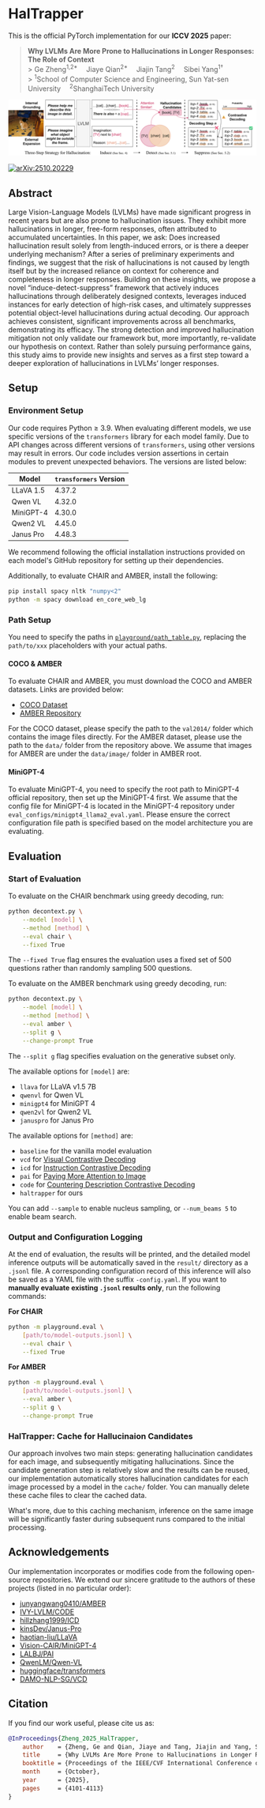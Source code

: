 # HalTrapper

This is the official PyTorch implementation for our **ICCV 2025** paper:

> **Why LVLMs Are More Prone to Hallucinations in Longer Responses: The Role of Context**  
> \> Ge Zheng<sup>1,2*</sup>&emsp; Jiaye Qian<sup>2*</sup>&emsp; Jiajin Tang<sup>2</sup>&emsp; Sibei Yang<sup>1†</sup>  
> \> <sup>1</sup>School of Computer Science and Engineering, Sun Yat-sen University &emsp;<sup>2</sup>ShanghaiTech University

![HalTrapper Pipeline](assets/pipeline.svg)

[![arXiv:2510.20229](https://img.shields.io/badge/arXiv-2510.20229-red)](https://arxiv.org/abs/2510.20229)

## Abstract

Large Vision-Language Models (LVLMs) have made significant progress in recent years but are also prone to hallucination issues. They exhibit more hallucinations in longer, free-form responses, often attributed to accumulated uncertainties. In this paper, we ask: Does increased hallucination result solely from length-induced errors, or is there a deeper underlying mechanism? After a series of preliminary experiments and findings, we suggest that the risk of hallucinations is not caused by length itself but by the increased reliance on context for coherence and completeness in longer responses. Building on these insights, we propose a novel “induce-detect-suppress” framework that actively induces hallucinations through deliberately designed contexts, leverages induced instances for early detection of high-risk cases, and ultimately suppresses potential object-level hallucinations during actual decoding. Our approach achieves consistent, significant improvements across all benchmarks, demonstrating its efficacy. The strong detection and improved hallucination mitigation not only validate our framework but, more importantly, re-validate our hypothesis on context. Rather than solely pursuing performance gains, this study aims to provide new insights and serves as a first step toward a deeper exploration of hallucinations in LVLMs’ longer responses.

## Setup

### Environment Setup

Our code requires Python ≥ 3.9. When evaluating different models, we use specific versions of the `transformers` library for each model family. Due to API changes across different versions of `transformers`, using other versions may result in errors. Our code includes version assertions in certain modules to prevent unexpected behaviors. The versions are listed below:

| Model     | `transformers` Version |
| --------- | ---------------------- |
| LLaVA 1.5 | 4.37.2                 |
| Qwen VL   | 4.32.0                 |
| MiniGPT-4 | 4.30.0                 |
| Qwen2 VL  | 4.45.0                 |
| Janus Pro | 4.48.3                 |

We recommend following the official installation instructions provided on each model's GitHub repository for setting up their dependencies.

Additionally, to evaluate CHAIR and AMBER, install the following:

```sh
pip install spacy nltk "numpy<2"
python -m spacy download en_core_web_lg
```

### Path Setup

You need to specify the paths in [`playground/path_table.py`](playground/path_table.py), replacing the `path/to/xxx` placeholders with your actual paths.

#### COCO & AMBER

To evaluate CHAIR and AMBER, you must download the COCO and AMBER datasets. Links are provided below:

- [COCO Dataset](https://cocodataset.org/)
- [AMBER Repository](https://github.com/junyangwang0410/AMBER/tree/master)

For the COCO dataset, please specify the path to the `val2014/` folder which contains the image files directly. For the AMBER dataset, please use the path to the `data/` folder from the repository above. We assume that images for AMBER are under the `data/image/` folder in AMBER root.

#### MiniGPT-4

To evaluate MiniGPT-4, you need to specify the root path to MiniGPT-4 official repository, then set up the MiniGPT-4 first. We assume that the config file for MiniGPT-4 is located in the MiniGPT-4 repository under `eval_configs/minigpt4_llama2_eval.yaml`. Please ensure the correct configuration file path is specified based on the model architecture you are evaluating.

## Evaluation

### Start of Evaluation

To evaluate on the CHAIR benchmark using greedy decoding, run:

```bash
python decontext.py \
    --model [model] \
    --method [method] \
    --eval chair \
    --fixed True
```

The `--fixed True` flag ensures the evaluation uses a fixed set of 500 questions rather than randomly sampling 500 questions.

To evaluate on the AMBER benchmark using greedy decoding, run:

```bash
python decontext.py \
    --model [model] \
    --method [method] \
    --eval amber \
    --split g \
    --change-prompt True
```

The `--split g` flag specifies evaluation on the generative subset only.

The available options for `[model]` are:
- `llava` for LLaVA v1.5 7B
- `qwenvl` for Qwen VL
- `minigpt4` for MiniGPT 4
- `qwen2vl` for Qwen2 VL
- `januspro` for Janus Pro

The available options for `[method]` are:
- `baseline` for the vanilla model evaluation
- `vcd` for [Visual Contrastive Decoding](https://github.com/DAMO-NLP-SG/VCD)
- `icd` for [Instruction Contrastive Decoding](https://github.com/hillzhang1999/ICD)
- `pai` for [Paying More Attention to Image](https://github.com/LALBJ/PAI)
- `code` for [Countering Description Contrastive Decoding](https://github.com/IVY-LVLM/CODE)
- `haltrapper` for ours

You can add `--sample` to enable nucleus sampling, or `--num_beams 5` to enable beam search.

### Output and Configuration Logging

At the end of evaluation, the results will be printed, and the detailed model inference outputs will be automatically saved in the `result/` directory as a `.jsonl` file. A corresponding configuration record of this inference will also be saved as a YAML file with the suffix `-config.yaml`. If you want to **manually evaluate existing `.jsonl` results only**, run the following commands:

**For CHAIR**

```sh
python -m playground.eval \
    [path/to/model-outputs.jsonl] \
    --eval chair \
    --fixed True
```

**For AMBER**

```sh
python -m playground.eval \
    [path/to/model-outputs.jsonl] \
    --eval amber \
    --split g \
    --change-prompt True
```

### HalTrapper: Cache for Hallucinaion Candidates

Our approach involves two main steps: generating hallucination candidates for each image, and subsequently mitigating hallucinations. Since the candidate generation step is relatively slow and the results can be reused, our implementation automatically stores hallucination candidates for each image processed by a model in the `cache/` folder. You can manually delete these cache files to clear the cached data.

What's more, due to this caching mechanism, inference on the same image will be significantly faster during subsequent runs compared to the initial processing.

## Acknowledgements

Our implementation incorporates or modifies code from the following open-source repositories. We extend our sincere gratitude to the authors of these projects (listed in no particular order):
- [junyangwang0410/AMBER](https://github.com/junyangwang0410/AMBER)
- [IVY-LVLM/CODE](https://github.com/IVY-LVLM/CODE)
- [hillzhang1999/ICD](https://github.com/hillzhang1999/ICD)
- [kinsDev/Janus-Pro](https://github.com/kinsDev/Janus-Pro)
- [haotian-liu/LLaVA](https://github.com/haotian-liu/LLaVA)
- [Vision-CAIR/MiniGPT-4](https://github.com/Vision-CAIR/MiniGPT-4)
- [LALBJ/PAI](https://github.com/LALBJ/PAI)
- [QwenLM/Qwen-VL](https://github.com/QwenLM/Qwen-VL)
- [huggingface/transformers](https://github.com/huggingface/transformers)
- [DAMO-NLP-SG/VCD](https://github.com/DAMO-NLP-SG/VCD)

## Citation

If you find our work useful, please cite us as:

```bib
@InProceedings{Zheng_2025_HalTrapper,
    author    = {Zheng, Ge and Qian, Jiaye and Tang, Jiajin and Yang, Sibei},
    title     = {Why LVLMs Are More Prone to Hallucinations in Longer Responses: The Role of Context},
    booktitle = {Proceedings of the IEEE/CVF International Conference on Computer Vision (ICCV)},
    month     = {October},
    year      = {2025},
    pages     = {4101-4113}
}
```
